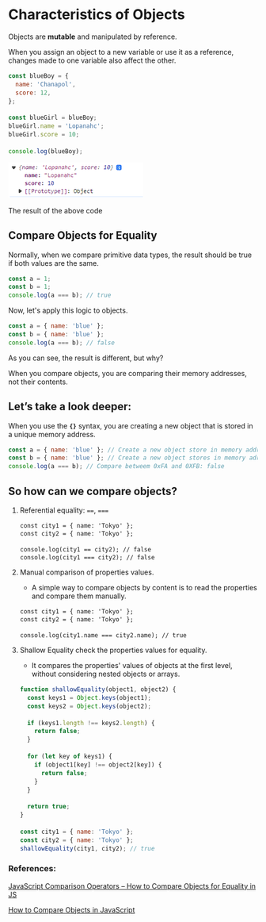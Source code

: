 # Characteristics of Objects

Objects are **mutable** and manipulated by reference.

When you assign an object to a new variable or use it as a reference, changes made to one variable also affect the other.

```jsx
const blueBoy = {
  name: 'Chanapol',
  score: 12,
};

const blueGirl = blueBoy;
blueGirl.name = 'Lopanahc';
blueGirl.score = 10;

console.log(blueBoy);
```

![The result of the above code](./preview.png)

The result of the above code

## ****Compare Objects for Equality****

Normally, when we compare primitive data types, the result should be true if both values are the same.

```jsx
const a = 1;
const b = 1;
console.log(a === b); // true
```

Now, let's apply this logic to objects.

```jsx
const a = { name: 'blue' };
const b = { name: 'blue' };
console.log(a === b); // false
```

As you can see, the result is different, but why?

When you compare objects, you are comparing their memory addresses, not their contents.

## Let’s take a look deeper:

When you use the **`{}`** syntax, you are creating a new object that is stored in a unique memory address.

```jsx
const a = { name: 'blue' }; // Create a new object store in memory address: 0xFA
const b = { name: 'blue' }; // Create a new object stores in memory adress: 0xFB
console.log(a === b); // Compare betweem 0xFA and 0XFB: false
```

## So how can we compare objects?

1. Referential equality: `==`, `===`
    
    ```
    const city1 = { name: 'Tokyo' };
    const city2 = { name: 'Tokyo' };
    
    console.log(city1 == city2); // false
    console.log(city1 === city2); // false
    ```
    
2. Manual comparison of properties values.
    - A simple way to compare objects by content is to read the properties and compare them manually.
    
    ```
    const city1 = { name: 'Tokyo' };
    const city2 = { name: 'Tokyo' };
    
    console.log(city1.name === city2.name); // true
    ```
    
3. Shallow Equality check the properties values for equality.
    - It compares the properties' values of objects at the first level, without considering nested objects or arrays.
    
    ```jsx
    function shallowEquality(object1, object2) {
      const keys1 = Object.keys(object1);
      const keys2 = Object.keys(object2);
    
      if (keys1.length !== keys2.length) {
        return false;
      }
    
      for (let key of keys1) {
        if (object1[key] !== object2[key]) {
          return false;
        }
      }
    
      return true;
    }
    
    const city1 = { name: 'Tokyo' };
    const city2 = { name: 'Tokyo' };
    shallowEquality(city1, city2); // true
    ```
    

### References:

[JavaScript Comparison Operators – How to Compare Objects for Equality in JS](https://www.freecodecamp.org/news/javascript-comparison-operators-how-to-compare-objects-for-equality-in-js/)

[How to Compare Objects in JavaScript](https://dmitripavlutin.com/how-to-compare-objects-in-javascript/)
